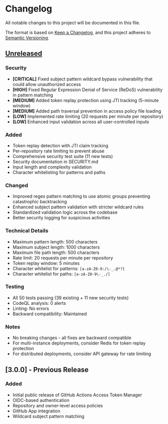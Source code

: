 # Changelog

All notable changes to this project will be documented in this file.

The format is based on [Keep a Changelog](https://keepachangelog.com/en/1.0.0/),
and this project adheres to [Semantic Versioning](https://semver.org/spec/v2.0.0.html).

## [Unreleased]

### Security
- **[CRITICAL]** Fixed subject pattern wildcard bypass vulnerability that could allow unauthorized access
- **[HIGH]** Fixed Regular Expression Denial of Service (ReDoS) vulnerability in pattern matching
- **[MEDIUM]** Added token replay protection using JTI tracking (5-minute window)
- **[MEDIUM]** Added path traversal prevention in access policy file loading
- **[LOW]** Implemented rate limiting (20 requests per minute per repository)
- **[LOW]** Enhanced input validation across all user-controlled inputs

### Added
- Token replay detection with JTI claim tracking
- Per-repository rate limiting to prevent abuse
- Comprehensive security test suite (11 new tests)
- Security documentation in SECURITY.md
- Input length and complexity validation
- Character whitelisting for patterns and paths

### Changed
- Improved regex pattern matching to use atomic groups preventing catastrophic backtracking
- Enhanced subject pattern validation with stricter wildcard rules
- Standardized validation logic across the codebase
- Better security logging for suspicious activities

### Technical Details
- Maximum pattern length: 500 characters
- Maximum subject length: 1000 characters
- Maximum file path length: 500 characters
- Rate limit: 20 requests per minute per repository
- Token replay window: 5 minutes
- Character whitelist for patterns: `[a-zA-Z0-9:/\-_.@*?]`
- Character whitelist for paths: `[a-zA-Z0-9\-_./]`

### Testing
- All 50 tests passing (39 existing + 11 new security tests)
- CodeQL analysis: 0 alerts
- Linting: No errors
- Backward compatibility: Maintained

### Notes
- No breaking changes - all fixes are backward compatible
- For multi-instance deployments, consider Redis for token replay protection
- For distributed deployments, consider API gateway for rate limiting

## [3.0.0] - Previous Release

### Added
- Initial public release of GitHub Actions Access Token Manager
- OIDC-based authentication
- Repository and owner-level access policies
- GitHub App integration
- Wildcard subject pattern matching

[Unreleased]: https://github.com/qoomon/actions--access-token/compare/v3.0.0...HEAD
